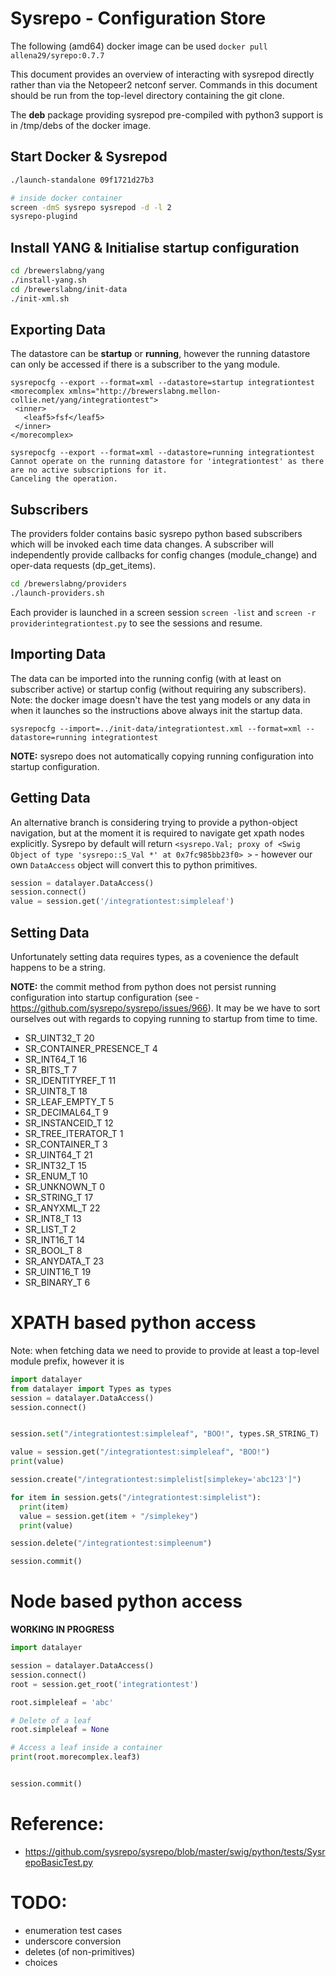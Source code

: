 # Sysrepo - Configuration Store

The following (amd64) docker image can be used `docker pull allena29/syrepo:0.7.7`

This document provides an overview of interacting with sysrepod directly rather than via the Netopeer2 netconf server.
Commands in this document should be run from the top-level directory containing the git clone.

The **deb** package providing sysrepod pre-compiled with python3 support is in /tmp/debs of the docker image.


## Start Docker & Sysrepod


```bash
./launch-standalone 09f1721d27b3

# inside docker container
screen -dmS sysrepo sysrepod -d -l 2
sysrepo-plugind
```

## Install YANG & Initialise startup configuration

```bash
cd /brewerslabng/yang
./install-yang.sh
cd /brewerslabng/init-data
./init-xml.sh

```

## Exporting Data

The datastore can be **startup** or **running**, however the running datastore can only be accessed if there is a subscriber to the yang module.

```
sysrepocfg --export --format=xml --datastore=startup integrationtest
<morecomplex xmlns="http://brewerslabng.mellon-collie.net/yang/integrationtest">
 <inner>
   <leaf5>fsf</leaf5>
 </inner>
</morecomplex>

sysrepocfg --export --format=xml --datastore=running integrationtest
Cannot operate on the running datastore for 'integrationtest' as there are no active subscriptions for it.
Canceling the operation.
```

## Subscribers

The providers folder contains basic sysrepo python based subscribers which will be invoked each time data changes. A subscriber will independently provide callbacks for config changes (module_change) and oper-data requests (dp_get_items).

```bash
cd /brewerslabng/providers
./launch-providers.sh
```

Each provider is launched in a screen session `screen -list` and `screen -r providerintegrationtest.py` to see the sessions and resume.


## Importing Data

The data can be imported into the running config (with at least on subscriber active) or startup config (without requiring any subscribers). Note: the docker image doesn't have the test yang models or any data in when it launches so the instructions above always init the startup data.

```
sysrepocfg --import=../init-data/integrationtest.xml --format=xml --datastore=running integrationtest
```

**NOTE:** sysrepo does not automatically copying running configuration into startup configuration.


## Getting Data

An alternative branch is considering trying to provide a python-object navigation, but at the moment it is required to navigate get xpath nodes explicitly. Sysrepo by default will return `<sysrepo.Val; proxy of <Swig Object of type 'sysrepo::S_Val *' at 0x7fc985bb23f0> >` - however our own `DataAccess` object will convert this to python primitives.

```python
session = datalayer.DataAccess()
session.connect()
value = session.get('/integrationtest:simpleleaf')
```


## Setting Data

Unfortunately setting data requires types, as a covenience the default happens to be a string.

**NOTE:** the commit method from python does not persist running configuration into startup configuration (see - https://github.com/sysrepo/sysrepo/issues/966). It may be we have to sort ourselves out with regards to copying running to startup from time to time.

- SR_UINT32_T 20
- SR_CONTAINER_PRESENCE_T 4
- SR_INT64_T 16
- SR_BITS_T 7
- SR_IDENTITYREF_T 11
- SR_UINT8_T 18
- SR_LEAF_EMPTY_T 5
- SR_DECIMAL64_T 9
- SR_INSTANCEID_T 12
- SR_TREE_ITERATOR_T 1
- SR_CONTAINER_T 3
- SR_UINT64_T 21
- SR_INT32_T 15
- SR_ENUM_T 10
- SR_UNKNOWN_T 0
- SR_STRING_T 17
- SR_ANYXML_T 22
- SR_INT8_T 13
- SR_LIST_T 2
- SR_INT16_T 14
- SR_BOOL_T 8
- SR_ANYDATA_T 23
- SR_UINT16_T 19
- SR_BINARY_T 6


# XPATH based python access

Note: when fetching data we need to provide to provide at least a top-level module prefix, however it is


```python
import datalayer
from datalayer import Types as types
session = datalayer.DataAccess()
session.connect()


session.set("/integrationtest:simpleleaf", "BOO!", types.SR_STRING_T)

value = session.get("/integrationtest:simpleleaf", "BOO!")
print(value)

session.create("/integrationtest:simplelist[simplekey='abc123']")

for item in session.gets("/integrationtest:simplelist"):
  print(item)
  value = session.get(item + "/simplekey")
  print(value)

session.delete("/integrationtest:simpleenum")

session.commit()
```

# Node based python access

**WORKING IN PROGRESS**

```python
import datalayer

session = datalayer.DataAccess()
session.connect()
root = session.get_root('integrationtest')

root.simpleleaf = 'abc'

# Delete of a leaf
root.simpleleaf = None

# Access a leaf inside a container
print(root.morecomplex.leaf3)


session.commit()
```


# Reference:

- https://github.com/sysrepo/sysrepo/blob/master/swig/python/tests/SysrepoBasicTest.py


# TODO:

- enumeration test cases
- underscore conversion
- deletes (of non-primitives)
- choices
